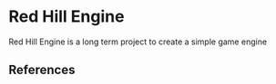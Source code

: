# Red Hill Engine
Red Hill Engine is a long term project to create a simple game engine
## References
